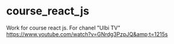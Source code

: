 # course_react_js
Work for course react js. For chanel "Ulbi TV" https://www.youtube.com/watch?v=GNrdg3PzpJQ&amp;t=1215s
